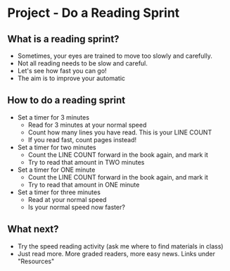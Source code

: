# Project - Do a Reading Sprint

## What is a reading sprint?

* Sometimes, your eyes are trained to move too slowly and carefully. 
* Not all reading needs to be slow and careful. 
* Let's see how fast you can go! 
* The aim is to improve your automatic 


## How to do a reading sprint
* Set a timer for 3 minutes
    * Read for 3 minutes at your normal speed
    * Count how many lines you have read. This is your LINE COUNT
    * If you read fast, count pages instead!
* Set a timer for two minutes
    * Count the LINE COUNT forward in the book again, and mark it
    * Try to read that amount in TWO minutes
* Set a timer for ONE minute
    * Count the LINE COUNT forward in the book again, and mark it
    * Try to read that amount in ONE minute
* Set a timer for three minutes
    * Read at your normal speed
    * Is your normal speed now faster?

## What next? 
* Try the speed reading activity (ask me where to find materials in class)
* Just read more. More graded readers, more easy news. Links under "Resources"
